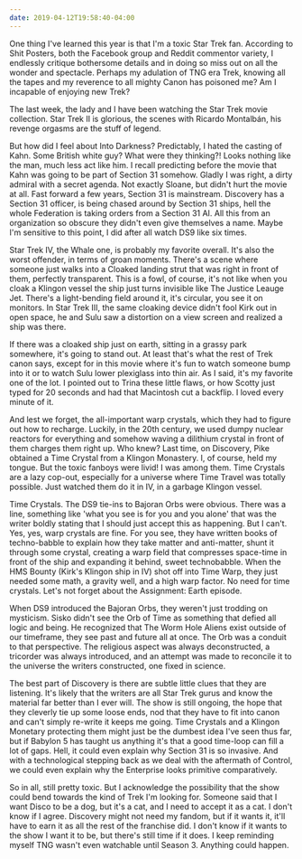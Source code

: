 ```yaml
---
date: 2019-04-12T19:58:40-04:00
---
```


One thing I've learned this year is that I'm a toxic Star Trek fan. According to Shit Posters, both the Facebook group and Reddit commentor variety, I endlessly critique bothersome details and in doing so miss out on all the wonder and spectacle. Perhaps my adulation of TNG era Trek, knowing all the tapes and my reverence to all mighty Canon has poisoned me? Am I incapable of enjoying new Trek?

The last week, the lady and I have been watching the Star Trek movie collection. Star Trek II is glorious, the scenes with Ricardo Montalbán, his revenge orgasms are the stuff of legend. 

But how did I feel about Into Darkness? Predictably, I hated the casting of Kahn. Some British white guy? What were they thinking?! Looks nothing like the man, much less act like him. I recall predicting before the movie that Kahn was going to be part of Section 31 somehow. Gladly I was right, a dirty admiral with a secret agenda. Not exactly Sloane, but didn't hurt the movie at all. Fast forward a few years, Section 31 is mainstream. Discovery has a Section 31 officer, is being chased around by Section 31 ships, hell the whole Federation is taking orders from a Section 31 AI. All this from an organization so obscure they didn't even give themselves a name. Maybe I'm sensitive to this point, I did after all watch DS9 like six times.

Star Trek IV, the Whale one, is probably my favorite overall. It's also the worst offender, in terms of groan moments. There's a scene where someone just walks into a Cloaked landing strut that was right in front of them, perfectly transparent. This is a fowl, of course, it's not like when you cloak a Klingon vessel the ship just turns invisible like The Justice Leauge Jet. There's a light-bending field around it, it's circular, you see it on monitors. In Star Trek III, the same cloaking device didn't fool Kirk out in open space, he and Sulu saw a distortion on a view screen and realized a ship was there. 

If there was a cloaked ship just on earth, sitting in a grassy park somewhere, it's going to stand out. At least that's what the rest of Trek canon says, except for in this movie where it's fun to watch someone bump into it or to watch Sulu lower plexiglass into thin air. As I said, it's my favorite one of the lot. I pointed out to Trina these little flaws, or how Scotty just typed for 20 seconds and had that Macintosh cut a backflip. I loved every minute of it.

And lest we forget, the all-important warp crystals, which they had to figure out how to recharge. Luckily, in the 20th century, we used dumpy nuclear reactors for everything and somehow waving a dilithium crystal in front of them charges them right up. Who knew? Last time, on Discovery, Pike obtained a Time Crystal from a Klingon Monastery. I, of course, held my tongue. But the toxic fanboys were livid! I was among them. Time Crystals are a lazy cop-out, especially for a universe where Time Travel was totally possible. Just watched them do it in IV, in a garbage Klingon vessel. 

Time Crystals. The DS9 tie-ins to Bajoran Orbs were obvious. There was a line, something like 'what you see is for you and you alone' that was the writer boldly stating that I should just accept this as happening. But I can't. Yes, yes, warp crystals are fine. For you see, they have written books of techno-babble to explain how they take matter and anti-matter, shunt it through some crystal, creating a warp field that compresses space-time in front of the ship and expanding it behind, sweet technobabble. When the HMS Bounty (Kirk's Klingon ship in IV) shot off into Time Warp, they just needed some math, a gravity well, and a high warp factor. No need for time crystals. Let's not forget about the Assignment: Earth episode.

When DS9 introduced the Bajoran Orbs, they weren't just trodding on mysticism. Sisko didn't see the Orb of Time as something that defied all logic and being. He recognized that The Worm Hole Aliens exist outside of our timeframe, they see past and future all at once. The Orb was a conduit to that perspective. The religious aspect was always deconstructed, a tricorder was always introduced, and an attempt was made to reconcile it to the universe the writers constructed, one fixed in science. 

The best part of Discovery is there are subtle little clues that they are listening. It's likely that the writers are all Star Trek gurus and know the material far better than I ever will. The show is still ongoing, the hope that they cleverly tie up some loose ends, nod that they have to fit into canon and can't simply re-write it keeps me going. Time Crystals and a Klingon Monetary protecting them might just be the dumbest idea I've seen thus far, but if Babylon 5 has taught us anything it's that a good time-loop can fill a lot of gaps. Hell, it could even explain why Section 31 is so invasive. And with a technological stepping back as we deal with the aftermath of Control, we could even explain why the Enterprise looks primitive comparatively.

So in all, still pretty toxic. But I acknowledge the possibility that the show could bend towards the kind of Trek I'm looking for. Someone said that I want Disco to be a dog, but it's a cat, and  I need to accept it as a cat. I don't know if I agree. Discovery might not need my fandom, but if it wants it, it'll have to earn it as all the rest of the franchise did. I don't know if it wants to the show I want it to be, but there's still time if it does. I keep reminding myself TNG wasn't even watchable until Season 3. Anything could happen.
